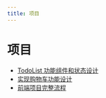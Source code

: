 ```yaml
---
title: 项目
---
```

# 项目

- [TodoList 功能组件和状态设计](/blogs/learns/project/27226.md)    
- [实现购物车功能设计](/blogs/learns/project/27231.md)    
- [前端项目完整流程](/blogs/learns/project/27238.md)    
